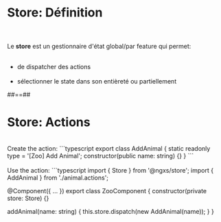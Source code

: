 <!-- .slide: class="sfeir-basic-slide" -->
# Store: Définition
<br><br>
Le __store__ est un gestionnaire d'état global/par feature qui permet:
<br><br>
 - de dispatcher des actions<br><br>
 - sélectionner le state dans son entièreté ou partiellement

##==##

<!-- .slide: class="sfeir-basic-slide with-code" -->
# Store: Actions 
<br>
Create the action:
```typescript
export class AddAnimal {
  static readonly type = '[Zoo] Add Animal';
  constructor(public name: string) {}
}
```
<br><br>
Use the action:
```typescript
import { Store } from '@ngxs/store';
import { AddAnimal } from './animal.actions';

@Component({ ... })
export class ZooComponent {
  constructor(private store: Store) {}

  addAnimal(name: string) {
    this.store.dispatch(new AddAnimal(name));
  }
}
```
